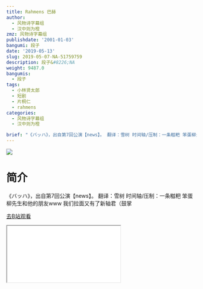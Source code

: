 ```yaml
---
title: Rahmens 巴赫
author:
  - 风物诗字幕组
  - 汉中则为橙
zmz: 风物诗字幕组
publishdate: '2001-01-03'
bangumi: 段子
date: '2019-05-13'
slug: 2019-05-07-NA-51759759
description: 段子&#8226;NA
weight: 9487.0
bangumis:
  - 段子
tags:
  - 小林贤太郎
  - 短剧
  - 片桐仁
  - rahmens
categories:
  - 风物诗字幕组
  - 汉中则为橙

brief: "《バッハ》，出自第7回公演【news】。 翻译：雪树 时间轴/压制：一条糍粑 笨蛋柳先生和他的朋友www 我们拉面又有了新轴君（鼓掌"
---
```

![](https://i.imgur.com/QC48cGy.jpg)
# 简介  
《バッハ》，出自第7回公演【news】。
翻译：雪树 时间轴/压制：一条糍粑
笨蛋柳先生和他的朋友www
我们拉面又有了新轴君（鼓掌  

[去B站观看](https://www.bilibili.com/video/av51759759/)
<div class ="resp-container"><iframe class="testiframe" src="//player.bilibili.com/player.html?aid=51759759"", scrolling="no", allowfullscreen="true" > </iframe></div> 
